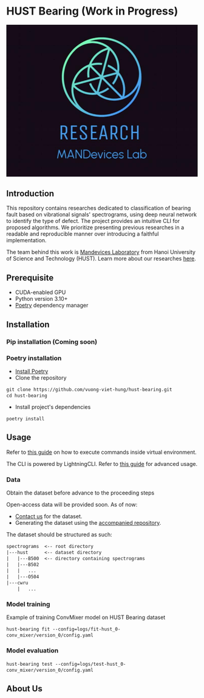 # HUST Bearing (Work in Progress)
<p align="center">
    <img src="assets/mandevices_logo.jpg">
</p>

## Introduction
This repository contains researches dedicated to classification of bearing fault based on vibrational signals' spectrograms, using deep neural network to identify the type of defect.
The project provides an intuitive CLI for proposed algorithms.
We prioritize presenting previous researches in a readable and reproducible manner over introducing a faithful implementation.

The team behind this work is [Mandevices Laboratory](https://www.facebook.com/mandeviceslaboratory) from Hanoi University of Science and Technology (HUST). Learn more about our researches [here](#about-us).

## Prerequisite
- CUDA-enabled GPU
- Python version 3.10+
- [Poetry](https://python-poetry.org/docs/#installation) dependency manager

## Installation

### Pip installation (Coming soon)

### Poetry installation

- [Install Poetry](https://python-poetry.org/docs/)
- Clone the repository
```commandline
git clone https://github.com/vuong-viet-hung/hust-bearing.git
cd hust-bearing
```
- Install project's dependencies
```commandline
poetry install
```

## Usage
Refer to [this guide](https://python-poetry.org/docs/basic-usage/#using-your-virtual-environment) on how to execute commands inside virtual environment.

The CLI is powered by LightningCLI. Refer to [this guide](https://lightning.ai/docs/pytorch/stable/cli/lightning_cli.html) for advanced usage.

### Data
Obtain the dataset before advance to the proceeding steps

Open-access data will be provided soon. As of now:
- [Contact us](mailto:vuongviethung156@gmail.com) for the dataset.
- Generating the dataset using the [accompanied repository](https://github.com/vuong-viet-hung/BearingSpectrogram.git).

The dataset should be structured as such:
```
spectrograms  <-- root directory
|---hust      <-- dataset directory
|   |---B500  <-- directory containing spectrograms
|   |---B502
|   |   ...
|   |---O504
|---cwru
    |   ...    
```

### Model training
Example of training ConvMixer model on HUST Bearing dataset
```commandline
hust-bearing fit --config=logs/fit-hust_0-conv_mixer/version_0/config.yaml
```

### Model evaluation
```commandline
hust-bearing test --config=logs/test-hust_0-conv_mixer/version_0/config.yaml
```

## About Us